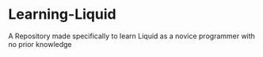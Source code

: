 # Learning-Liquid
A Repository made specifically to learn Liquid as a novice programmer with no prior knowledge
